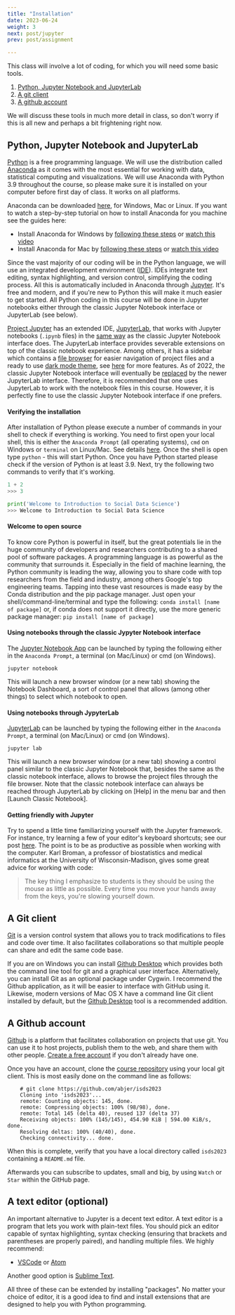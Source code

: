 ```yaml
---
title: "Installation"
date: 2023-06-24
weight: 3
next: post/jupyter
prev: post/assignment

---
```


This class will involve a lot of coding, for which you will need some basic tools.

1. [Python, Jupyter Notebook and JupyterLab](#python-jupyter-notebook-and-jupyterlab)
2. [A git client](#a-git-client)
3. [A github account](#a-github-account)

We will discuss these tools in much more detail in class, so don't worry if this is all new and perhaps a bit frightening right now.


## Python, Jupyter Notebook and JupyterLab

[Python](https://www.python.org/) is a free programming language. We will use the distribution called [Anaconda](https://docs.anaconda.com/anaconda/) as it comes with the most essential for working with data, statistical computing and visualizations. We will use Anaconda with Python 3.9 throughout the course, so please make sure it is installed on your computer before first day of class. It works on all platforms.

Anaconda can be downloaded [here](https://www.anaconda.com/download), for Windows, Mac or Linux.
If you want to watch a step-by-step tutorial on how to install Anaconda for you machine see the guides here:

- Install Anaconda for Windows by [following these steps](https://docs.anaconda.com/anaconda/install/windows/) or [watch this video](https://www.youtube.com/watch?v=Vt6loGK9Adc)
- Install Anaconda for Mac by [following these steps](https://docs.anaconda.com/anaconda/install/mac-os/) or [watch this video](https://www.youtube.com/watch?v=OOFONKvaz0A)

Since the vast majority of our coding will be in the Python language, we will use an integrated development environment ([IDE](https://en.wikipedia.org/wiki/Integrated_development_environment)). IDEs integrate text editing, syntax highlighting, and version control, simplifying the coding process. All this is automatically included in Anaconda through [Jupyter](https://jupyter.org). It's free and modern, and if you're new to Python this will make it much easier to get started. All Python coding in this course will be done in Jupyter notebooks either through the classic Jupyter Notebook interface or JupyterLab (see below).

[Project Jupyter](https://jupyter.org/) has an extended IDE, [JupyterLab](https://jupyterlab.readthedocs.io/en/stable/getting_started/overview.html), that works with Jupyter notebooks (`.ipynb` files) in the [same way](https://jupyterlab.readthedocs.io/en/stable/user/notebook.html) as the classic Jupyter Notebook interface does. The JupyterLab interface provides severable extensions on top of the classic notebook experience. Among others, it has a sidebar which contains a [file browser](https://jupyterlab.readthedocs.io/en/stable/user/files.html) for easier navigation of project files and a ready to use [dark mode theme](https://docs.qubole.com/en/latest/user-guide/notebooks-and-dashboards/notebooks/jupyter-notebooks/themes-jupy.html), see [here](https://jupyterlab.readthedocs.io/en/stable/user/interface.html) for more features. As of 2022, the classic Jupyter Notebook interface will eventually be [replaced](https://jupyterlab.readthedocs.io/en/stable/getting_started/overview.html#releases) by the newer JupyterLab interface. Therefore, it is recommended that one uses JupyterLab to work with the notebook files in this course. However, it is perfectly fine to use the classic Jupyter Notebook interface if one prefers.

#### Verifying the installation

After installation of Python please execute a number of commands in your shell to check if everything is working. You need to first open your local shell, this is either the `Anaconda Prompt` (all operating systems), `cmd` on Windows or `terminal` on Linux/Mac. See details [here](https://docs.anaconda.com/anaconda/user-guide/getting-started/). Once the shell is open type `python` - this will start Python. Once you have Python started please check if the version of Python is at least 3.9. 
Next, try the following two commands to verify that it's working.

```python
1 + 2
>>> 3
```

```python
print('Welcome to Introduction to Social Data Science')
>>> Welcome to Introduction to Social Data Science
```

#### Welcome to open source
To know core Python is powerful in itself, but the great potentials lie in the huge community of developers and researchers contributing to a shared pool of software packages. A programming language is as powerful as the community that surrounds it. Especially in the field of machine learning, the Python community is leading the way, allowing you to share code with top researchers from the field and industry, among others Google's top engineering teams. Tapping into these vast resources is made easy by the Conda distribution and the pip package manager. Just open your shell/command-line/terminal and type the following: `conda install [name of package]`
or, if conda does not support it directly, use the more generic package manager: 
`pip install [name of package]`


#### Using notebooks through the classic Jypyter Notebook interface
The [Jupyter Notebook App](https://jupyter-notebook-beginner-guide.readthedocs.io/en/latest/what_is_jupyter.html#notebook-app) can be launched by typing the following either in the `Anaconda Prompt`, a terminal (on Mac/Linux) or cmd (on Windows).

`jupyter notebook`

This will launch a new browser window (or a new tab) showing the Notebook Dashboard, a sort of control panel that allows (among other things) to select which notebook to open.


#### Using notebooks through JypyterLab
[JupyterLab](https://jupyterlab.readthedocs.io/en/stable/getting_started/starting.html) can be launched by typing the following either in the `Anaconda Prompt`, a terminal (on Mac/Linux) or cmd (on Windows).

`jupyter lab`

This will launch a new browser window (or a new tab) showing a control panel similar to the classic Jupyter Notebook that, besides the same as the classic notebook interface, allows to browse the project files through the file browser. Note that the classic notebook interface can always be reached through JupyterLab by clicking on [Help] in the menu bar and then [Launch Classic Notebook]. 

#### Getting friendly with Jupyter

Try to spend a little time familiarizing yourself with the Jupyter framework. For instance, try learning a few of your editor's keyboard shortcuts; see our post [here](/isds2023/post/jupyter/). The point is to be as productive as possible when working with the computer. Karl Broman, a professor of biostatistics and medical informatics at the University of Wisconsin-Madison, gives some great advice for working with code:

> The key thing I emphasize to students is they should be using the mouse as little as possible. Every time you move your hands away from the keys, you're slowing yourself down.



## A Git client

[Git](https://git-scm.com/) is a version control system that allows you to track modifications to files and code over time. It also facilitates collaborations so that multiple people can share and edit the same code base.

If you are on Windows you can install [Github Desktop](https://desktop.github.com) which provides both the command line tool for git and a graphical user interface. Alternatively, you can install Git as an optional package under Cygwin. I recommend the Github application, as it will be easier to interface with GitHub using it. Likewise, modern versions of Mac OS X have a command line Git client installed by default, but the [Github Desktop](https://desktop.github.com) tool is a recommended addition.

## A Github account

[Github](http://github.com) is a platform that facilitates collaboration on projects that use git. You can use it to host projects, publish them to the web, and share them with other people. [Create a free account](https://help.github.com/articles/signing-up-for-a-new-github-account/) if you don't already have one.

Once you have an account, clone the [course repository](https://github.com/isdsucph/isds2023) using your local git client. This is most easily done on the command line as follows:

```
    # git clone https://github.com/abjer/isds2023
	Cloning into 'isds2023'...
	remote: Counting objects: 145, done.
	remote: Compressing objects: 100% (98/98), done.
	remote: Total 145 (delta 40), reused 137 (delta 37)
	Receiving objects: 100% (145/145), 454.90 KiB | 594.00 KiB/s, done.
	Resolving deltas: 100% (40/40), done.
	Checking connectivity... done.
```

When this is complete, verify that you have a local directory called ``isds2023`` containing a ``README.md`` file.

Afterwards you can subscribe to updates, small and big, by using `Watch` or `Star` within the GitHub page.


## A text editor (optional)

An important alternative to Jupyter is a decent text editor. A text editor is a program that lets you work with plain-text files. You should pick an editor capable of syntax highlighting, syntax checking (ensuring that brackets and parentheses are properly paired), and handling multiple files. We highly recommend:

- [VSCode](https://code.visualstudio.com/) or [Atom](https://atom.io/)

Another good option is [Sublime Text](http://www.sublimetext.com/).

All three of these can be extended by installing "packages". No matter your choice of editor, it is a good idea to find and install extensions that are designed to help you with Python programming.